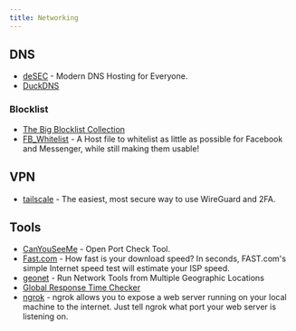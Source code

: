 ```yaml
---
title: Networking
---
```


## DNS

- [deSEC](https://desec.io) - Modern DNS Hosting for Everyone.
- [DuckDNS](https://www.duckdns.org)

### Blocklist

- [The Big Blocklist Collection](https://firebog.net)
- [FB_Whitelist](https://github.com/zlatco/FB_Whitelist) - A Host file to whitelist as little as possible for Facebook and Messenger, while still making them usable!

## VPN

- [tailscale](https://tailscale.com/download/linux) - The easiest, most secure way to use WireGuard and 2FA.

## Tools

- [CanYouSeeMe](https://canyouseeme.org) - Open Port Check Tool.
- [Fast.com](https://fast.com/) - How fast is your download speed? In seconds, FAST.com's simple Internet speed test will estimate your ISP speed.
- [geonet](https://geonet.shodan.io/) - Run Network Tools from Multiple Geographic Locations
- [Global Response Time Checker](https://checker.ddosify.com/)
- [ngrok](https://ngrok.com/) - ngrok allows you to expose a web server running on your local machine to the internet. Just tell ngrok what port your web server is listening on.
